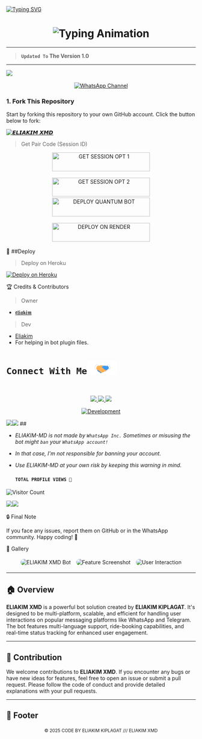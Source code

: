 <a href="https://git.io/typing-svg"><img src="https://readme-typing-svg.demolab.com?font=Black+Ops+One&size=100&pause=1000&color=FF0000&center=true&width=1000&height=200&lines=Eliakim-Xmd" alt="Typing SVG" /></a>
  </p>

 
<h1 align="center">
  <img src="https://readme-typing-svg.herokuapp.com?font=Fira+Code&size=25&duration=3000&color=00FF00&background=000000&center=true&vCenter=true&width=600&lines=⚡+ELIAKIM+XMD+ELIAKIM+VERSION;🔥+The+Most+Powerful+WhatsApp+Bot;💻+Crafted+by+Eliakim+kiplagat;🚀+Next-Gen+Eliakim+Technology;🌈+Fast+⚡+Secure+🔒+Reliable+✅" alt="Typing Animation">
</h1>

---   

> **`Updated To` The Version 1.0**

---

<a><img src='https://files.catbox.moe/4i1zqg.jpg'/></a>

<div align="center">
  
[![WhatsApp Channel](https://img.shields.io/badge/Join-WhatsApp%20Channel-FF00F8?style=big-square&logo=whatsapp)](https://whatsapp.com/channel/0029VbAF7Og65yD6dbZeBv2t)
</div>



### 1. Fork This Repository

Start by forking this repository to your own GitHub account. Click the button below to fork:

  <a href="https://github.com/eliakip/Eliakim-Xmd/fork"><img title="𝙀𝙇𝙄𝘼𝙆𝙄𝙈 𝙓𝙈𝘿" src="https://img.shields.io/badge/FORK-𝖊𝖑𝖎𝖆𝖐𝖎𝖒-𝖝𝖒𝖉h?color=green&style=for-the-badge&logo=stackshare"></a>

> Get Pair Code (Session ID)


<p align="center">
  <a href="https://eliakimparing.onrender.com">
    <img title="GET SESSION OPT 1" src="https://img.shields.io/badge/🔑_GET_ELIAKIM_SESSION 1-000000?style=for-the-badge&logo=eliakim&logoColor=white&color=skyblue" width="260" height="50"/>
  </a>

<p align="center">
  <a href="https://pairingco-632261b61f75.herokuapp.com/">
    <img title="GET SESSION OPT 2" src="https://img.shields.io/badge/🔑_GET_ELIAKIM_SESSION 2-000000?style=for-the-badge&logo=eliakim&logoColor=white&color=skyblue" width="260" height="50"/>
  </a>
<a href="https://www.ibrahimadams.site/Deploy">
    <img title="DEPLOY QUANTUM BOT" src="https://img.shields.io/badge/🚀_DEPLOY_ON_HEROKU-000000?style=for-the-badge&logo=heroku&logoColor=white&color=FF00FF" width="260" height="50"/>
  </a>
</p>

 <p align="center">
  <a href="https://render.com">
    <img title="DEPLOY ON RENDER" src="https://img.shields.io/badge/🚀_DEPLOY_ON_RENDER-000000?style=for-the-badge&logo=render&logoColor=white&color=61DAFB" width="260" height="50"/>
  </a>

🚀 ##Deploy

> Deploy on Heroku

<p align="left">  
<a href='https://dashboard.heroku.com/new?template=https://github.com/eliakip/Eliakim-Xmd' target="_blank"><img alt='Deploy on Heroku' src='https://img.shields.io/badge/Deploy%20on-Heroku-FF004D?style=for-the-badge&logo=heroku&logoColor=white'/></a>  
</p>



🏆 Credits & Contributors
> Owner 
- [𝖊𝖑𝖎𝖆𝖐𝖎𝖒](https://github.com/eliakip)

> Dev
- [Eliakim]()
- For helping in bot plugin files.
  
# ```Connect With Me```<img src="https://github.com/0xAbdulKhalid/0xAbdulKhalid/raw/main/assets/mdImages/handshake.gif" width ="80"></h1> 
 <br> 
<p align="center">
<a href="https://wa.me/254745931715"><img src="https://img.shields.io/badge/Contact Eliakim-25D366?style=for-the-badge&logo=whatsapp&logoColor=white" />
<a href="https://whatsapp.com/channel/0029VbAF7Og65yD6dbZeBv2t"><img src="https://img.shields.io/badge/Join Official Channel-25D366?style=for-the-badge&logo=whatsapp&logoColor=white" />
<a href="https://www.youtube.com/@Eliakim_TECH"><img src="https://img.shields.io/badge/Subscribe-ff0000?style=for-the-badge&logo=youtube&logoColor=ff000000&link=https://www.youtube.com/@Eliakim_TECH" /><br>
<p align="center">
<img alt="Development" width="250" src="https://media2.giphy.com/media/W9tBvzTXkQopi/giphy.gif?cid=6c09b952xu6syi1fyqfyc04wcfk0qvqe8fd7sop136zxfjyn&ep=v1_internal_gif_by_id&rid=giphy.gif&ct=g" /> </p>
<a><img src='https://i.imgur.com/LyHic3i.gif'/></a><a><img src='https://i.imgur.com/LyHic3i.gif'/></a>
## 

- *ELIAKIM-MD is not made by `WhatsApp Inc.` Sometimes or misusing the bot might `ban` your `WhatsApp account!`*
- *In that case, I'm not responsible for banning your account.*
- *Use ELIAKIM-MD at your own risk by keeping this warning in mind.*
  
  #### ```TOTAL PROFILE VIEWS 🧚```
![Visitor Count](https://profile-counter.glitch.me/eliakip/count.svg)

<a><img src='https://i.imgur.com/LyHic3i.gif'/></a><a><img src='https://i.imgur.com/LyHic3i.gif'/></a>



🔒 Final Note

If you face any issues, report them on GitHub or in the WhatsApp community.
Happy coding! 🚀 

 📸 Gallery

<p align="center">
  <img src="https://files.catbox.moe/4i1zqg.jpg" alt="ELIAKIM XMD Bot" width="250" style="border-radius: 10px; margin: 5px;">
  <img src="https://files.catbox.moe/4i1zqg.jpg" alt="Feature Screenshot" width="300" style="border-radius: 10px; margin: 5px;">
  <img src="https://files.catbox.moe/4i1zqg.jpg" alt="User Interaction" width="350" style="border-radius: 10px; margin: 5px;">
</p>

---

## 🏠 Overview

**ELIAKIM XMD** is a powerful bot solution created by **ELIAKIM KIPLAGAT**. It's designed to be multi-platform, scalable, and efficient for handling user interactions on popular messaging platforms like WhatsApp and Telegram. The bot features multi-language support, ride-booking capabilities, and real-time status tracking for enhanced user engagement.

---

## 📑 Contribution

We welcome contributions to **ELIAKIM XMD**. If you encounter any bugs or have new ideas for features, feel free to open an issue or submit a pull request. Please follow the code of conduct and provide detailed explanations with your pull requests.

---

## 📅 Footer

<p align="center">
  <small>&copy; 2025 CODE BY ELIAKIM KIPLAGAT /// ELIAKIM XMD</small>
</p>
